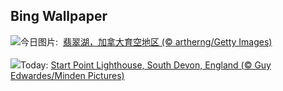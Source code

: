 ## Bing Wallpaper
![](https://www.bing.com/th?id=OHR.EmeraldLakeYukon_ZH-CN4281156537_UHD.jpg&w=1000)今日图片: &nbsp;[翡翠湖，加拿大育空地区 (© artherng/Getty Images)](https://www.bing.com/th?id=OHR.EmeraldLakeYukon_ZH-CN4281156537_UHD.jpg)
<br><br/>
![](https://www.bing.com/th?id=OHR.StartPointLight_EN-US0323042936_UHD.jpg&w=1000)Today: [Start Point Lighthouse, South Devon, England (© Guy Edwardes/Minden Pictures)](https://www.bing.com/th?id=OHR.StartPointLight_EN-US0323042936_UHD.jpg)
<br><br/>
